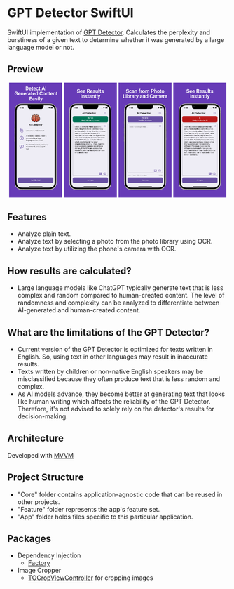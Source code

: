 # GPT Detector SwiftUI

SwiftUI implementation of [GPT Detector](https://github.com/cem256/GPT-Detector). Calculates the perplexity and burstiness of a given text to determine whether it was generated by a large language model or not.

## Preview

<p align='center'>
    <img src="Screenshots/ss1.png" width="24%"/>
    <img src="Screenshots/ss2.png" width="24%"/>
    <img src="Screenshots/ss3.png" width="24%"/>
    <img src="Screenshots/ss4.png" width="24%"/>
</p>

## Features

- Analyze plain text.
- Analyze text by selecting a photo from the photo library using OCR.
- Analyze text by utilizing the phone's camera with OCR.

## How results are calculated?

- Large language models like ChatGPT typically generate text that is less complex and random compared to human-created content. The level of randomness and complexity can be analyzed to differentiate between AI-generated and human-created content.

## What are the limitations of the GPT Detector?

- Current version of the GPT Detector is optimized for texts written in English. So, using text in other languages may result in inaccurate results.
- Texts written by children or non-native English speakers may be misclassified because they often produce text that is less random and complex.
- As AI models advance, they become better at generating text that looks like human writing which affects the reliability of the GPT Detector. Therefore, it's not advised to solely rely on the detector's results for decision-making.

## Architecture

Developed with [MVVM](https://en.wikipedia.org/wiki/Model%E2%80%93view%E2%80%93viewmodel)

## Project Structure

- "Core" folder contains application-agnostic code that can be reused in other projects.
- "Feature" folder represents the app's feature set.
- "App" folder holds files specific to this particular application.

## Packages

- Dependency Injection
  - [Factory](https://github.com/hmlongco/Factory)
- Image Cropper
  - [TOCropViewController](https://github.com/TimOliver/TOCropViewController) for cropping images
